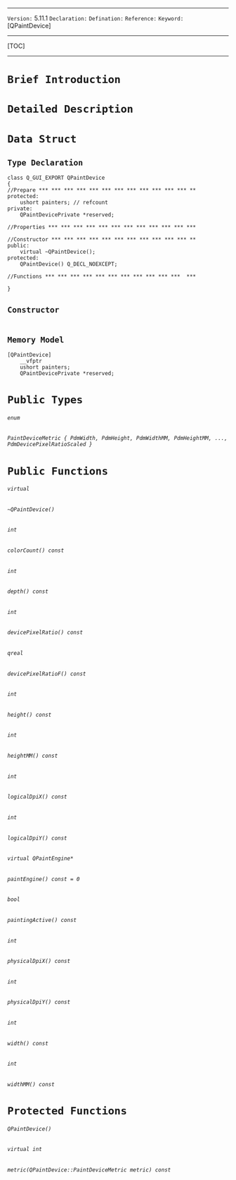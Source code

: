 ***
`Version:` 5.11.1
`Declaration:`
`Defination:`
`Reference:`
`Keyword:` \[QPaintDevice\]

***
[TOC]
***



# `Brief Introduction`



# `Detailed Description`



# `Data Struct`
## `Type Declaration`
```
class Q_GUI_EXPORT QPaintDevice
{
//Prepare *** *** *** *** *** *** *** *** *** *** *** *** **
protected:
    ushort painters; // refcount
private:
    QPaintDevicePrivate *reserved;
    
//Properties *** *** *** *** *** *** *** *** *** *** *** ***

//Constructor *** *** *** *** *** *** *** *** *** *** *** **
public:
    virtual ~QPaintDevice();
protected:
    QPaintDevice() Q_DECL_NOEXCEPT;

//Functions *** *** *** *** *** *** *** *** *** *** ***  ***

}
```
## `Constructor`
```

```
## `Memory Model`
```
[QPaintDevice]
    __vfptr
    ushort painters;
    QPaintDevicePrivate *reserved;
```



# `Public Types`
###### `enum `
###### `PaintDeviceMetric { PdmWidth, PdmHeight, PdmWidthMM, PdmHeightMM, ..., PdmDevicePixelRatioScaled }`



# `Public Functions`
###### `virtual `
###### `~QPaintDevice()`
###### `int `
###### `colorCount() const`
###### `int `
###### `depth() const`
###### `int `
###### `devicePixelRatio() const`
###### `qreal `
###### `devicePixelRatioF() const`
###### `int `
###### `height() const`
###### `int `
###### `heightMM() const`
###### `int `
###### `logicalDpiX() const`
###### `int `
###### `logicalDpiY() const`
###### `virtual QPaintEngine* `
###### `paintEngine() const = 0`
###### `bool `
###### `paintingActive() const`
###### `int `
###### `physicalDpiX() const`
###### `int `
###### `physicalDpiY() const`
###### `int `
###### `width() const`
###### `int `
###### `widthMM() const`



# `Protected Functions`
###### `QPaintDevice()`
###### `virtual int `
###### `metric(QPaintDevice::PaintDeviceMetric metric) const`


